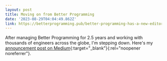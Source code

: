 ```yaml
---
layout: post
title: Moving on from Better Programming
date: '2023-08-29T04:04:49.862Z'
link: https://betterprogramming.pub/better-programming-has-a-new-editor-4f4ee04fa899
---
```


After managing Better Programming for 2.5 years and working with thousands of engineers across the globe, I'm stepping down. Here's my [announcement post on Medium](https://betterprogramming.pub/better-programming-has-a-new-editor-4f4ee04fa899){:target="_blank"}{:rel="noopener noreferrer"}.